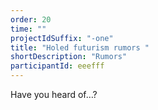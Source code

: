 ```yaml
---
order: 20
time: ""
projectIdSuffix: "-one"
title: "Holed futurism rumors "
shortDescription: "Rumors"
participantId: eeefff
---
```


Have you heard of…?
